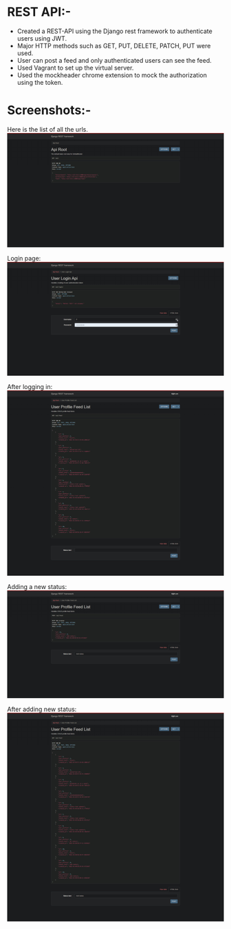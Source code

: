 # REST API:-
- Created a REST-API using the Django rest framework to authenticate users using JWT.
- Major HTTP methods such as GET, PUT, DELETE, PATCH, PUT were used.
- User can post a feed and only authenticated users can see the feed. 
- Used Vagrant to set up the virtual server.
- Used the mockheader chrome extension to mock the authorization using the token.

# Screenshots:-

Here is the list of all the urls.
![plot](./screenshots/all-the-urls.jpg)

Login page:
![plot](./screenshots/login.jpg)

After logging in:
![plot](./screenshots/after-logging.jpg)

Adding a new status:
![plot](./screenshots/add-status.jpg)

After adding new status:
![plot](./screenshots/after-adding.jpg)


